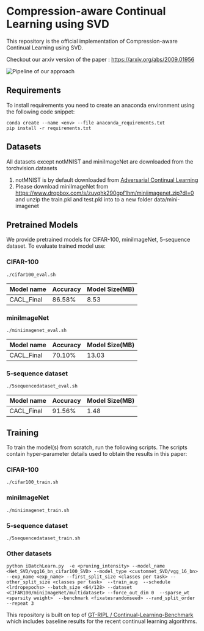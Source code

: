 # Compression-aware Continual Learning using SVD
This repository is the official implementation of Compression-aware Continual Learning using SVD.

Checkout our arxiv version of the paper  : https://arxiv.org/abs/2009.01956

![Pipeline of our approach](/images/neurips22.png)
## Requirements

To install requirements you need to create an anaconda environment using the following code snippet:

```setup
conda create --name <env> --file anaconda_requirements.txt
pip install -r requirements.txt
```

## Datasets
All datasets except notMNIST and miniImageNet are downloaded from the torchvision.datasets
1. notMNIST is by default downloaded from [Adversarial Continual Learning](https://github.com/facebookresearch/Adversarial-Continual-Learning/tree/master/data)
2. Please download miniImageNet from https://www.dropbox.com/s/zuyqhk290gpf1hm/miniimagenet.zip?dl=0 and unzip the train.pkl and test.pkl into to a new folder data/mini-imagenet


## Pretrained Models

We provide pretrained models for CIFAR-100, miniImageNet, 5-sequence dataset. To evaluate trained model use:

### CIFAR-100
```
./cifar100_eval.sh
```

| Model name         | Accuracy  | Model Size(MB) |
| ------------------ |---------------- | -------------- |
| CACL_Final   |     86.58%         |      8.53       |
### miniImageNet
```
./miniimagenet_eval.sh
```
| Model name         | Accuracy  | Model Size(MB) |
| ------------------ |---------------- | -------------- |
| CACL_Final   |     70.10%         |     13.03       |
### 5-sequence dataset

```
./5sequencedataset_eval.sh
```
| Model name         | Accuracy  | Model Size(MB) |
| ------------------ |---------------- | -------------- |
| CACL_Final   |     91.56%         |     1.48      |
## Training

To train the model(s) from scratch, run the following scripts. The scripts contain hyper-parameter details used to obtain the results in this paper:
### CIFAR-100
```
./cifar100_train.sh
```
### miniImageNet

```
./miniimagenet_train.sh
```
### 5-sequence dataset

```
./5sequencedataset_train.sh
```
### Other datasets
```
python iBatchLearn.py  -e <pruning_intensity> --model_name <Net_SVD/vgg16_bn_cifar100_SVD> --model_type <customnet_SVD/vgg_16_bn> --exp_name <exp_name> --first_split_size <classes per task> --other_split_size <classes per task>  --train_aug  --schedule <lrdropepochs> --batch_size <64/128> --dataset <CIFAR100/miniImageNet/multidataset> --force_out_dim 0  --sparse_wt <sparsity weight>  --benchmark <fixatesrandomseed> --rand_split_order --repeat 3

```
This repository is built on top of [GT-RIPL
/
Continual-Learning-Benchmark](https://github.com/GT-RIPL/Continual-Learning-Benchmark) which includes baseline results for the recent continual learning algorithms.
